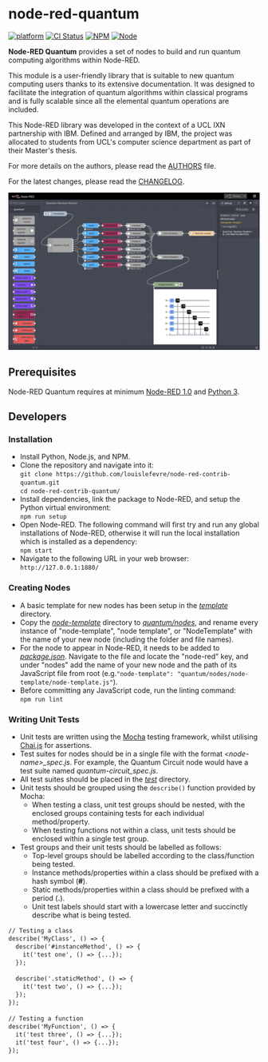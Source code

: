 # node-red-quantum

[![platform](https://img.shields.io/badge/platform-Node--RED-red)](https://nodered.org)
[![CI Status](https://img.shields.io/github/workflow/status/louislefevre/node-red-contrib-quantum/Node.js%20CI)](https://github.com/louislefevre/node-red-contrib-quantum/actions/workflows/node.js.yml)
[![NPM](https://img.shields.io/npm/v/node-red-contrib-quantum)](https://www.npmjs.com/package/node-red-contrib-quantum)
[![Node](https://img.shields.io/node/v/node-red-contrib-quantum)](https://nodejs.org/en/)

**Node-RED Quantum** provides a set of nodes to build and run quantum computing algorithms within Node-RED.

This module is a user-friendly library that is suitable to new quantum computing users thanks to its extensive documentation. It was designed to facilitate the integration of quantum algorithms within classical programs and is fully scalable since all the elemental quantum operations are included. 

This Node-RED library was developed in the context of a UCL IXN partnership with IBM. Defined and arranged by IBM, the project was allocated to students from UCL's computer science department as part of their Master's thesis. 

For more details on the authors, please read the [AUTHORS](AUTHORS.md) file.

For the latest changes, please read the [CHANGELOG](CHANGELOG.md).

![Quantum Circuit example](./images/QuantumRandomNumber.png)

## Prerequisites
Node-RED Quantum requires at minimum [Node-RED 1.0](https://nodered.org) and [Python 3](https://www.python.org/).

## Developers
### Installation
- Install Python, Node.js, and NPM.  
- Clone the repository and navigate into it:  
  `git clone https://github.com/louislefevre/node-red-contrib-quantum.git`  
  `cd node-red-contrib-quantum/`  
- Install dependencies, link the package to Node-RED, and setup the Python virtual environment:  
  `npm run setup`  
- Open Node-RED. The following command will first try and run any global installations of Node-RED, otherwise it will run the local installation which is installed as a dependency:  
  `npm start`  
- Navigate to the following URL in your web browser:  
  `http://127.0.0.1:1880/`  

### Creating Nodes
- A basic template for new nodes has been setup in the [*template*](template/) directory.  
- Copy the [*node-template*](template/node-template) directory to [*quantum/nodes*](quantum/nodes/), and rename every instance of "node-template", "node template", or "NodeTemplate" with the name of your new node (including the folder and file names).  
- For the node to appear in Node-RED, it needs to be added to [*package.json*](package.json). Navigate to the file and locate the "node-red" key, and under "nodes" add the name of your new node and the path of its JavaScript file from root (e.g.`"node-template": "quantum/nodes/node-template/node-template.js"`).  
- Before committing any JavaScript code, run the linting command:  
  `npm run lint`  

### Writing Unit Tests
- Unit tests are written using the [Mocha](https://mochajs.org/) testing framework, whilst utilising [Chai.js](https://www.chaijs.com/) for assertions.
- Test suites for nodes should be in a single file with the format *\<node-name\>_spec.js*. For example, the Quantum Circuit node would have a test suite named *quantum-circuit_spec.js*.
- All test suites should be placed in the [*test*](test/) directory.
- Unit tests should be grouped using the `describe()` function provided by Mocha:
  - When testing a class, unit test groups should be nested, with the enclosed groups containing tests for each individual method/property.
  - When testing functions not within a class, unit tests should be enclosed within a single test group.
- Test groups and their unit tests should be labelled as follows:
  - Top-level groups should be labelled according to the class/function being tested.
  - Instance methods/properties within a class should be prefixed with a hash symbol (**#**).
  - Static methods/properties within a class should be prefixed with a period (**.**).
  - Unit test labels should start with a lowercase letter and succinctly describe what is being tested.
```node
// Testing a class
describe('MyClass', () => {
  describe('#instanceMethod', () => {
    it('test one', () => {...});
  });

  describe('.staticMethod', () => {
    it('test two', () => {...});
  });
});

// Testing a function
describe('MyFunction', () => {
  it('test three', () => {...});
  it('test four', () => {...});
});
```
